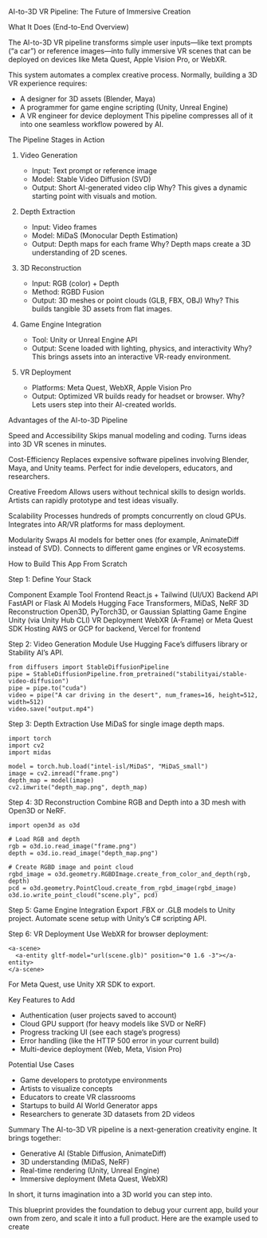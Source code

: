 AI-to-3D VR Pipeline: The Future of Immersive Creation

What It Does (End-to-End Overview)

The AI-to-3D VR pipeline transforms simple user inputs—like text prompts (“a car”) or reference images—into fully immersive VR scenes that can be deployed on devices like Meta Quest, Apple Vision Pro, or WebXR.

This system automates a complex creative process. Normally, building a 3D VR experience requires:
- A designer for 3D assets (Blender, Maya)
- A programmer for game engine scripting (Unity, Unreal Engine)
- A VR engineer for device deployment
This pipeline compresses all of it into one seamless workflow powered by AI.

The Pipeline Stages in Action

1. Video Generation
   - Input: Text prompt or reference image
   - Model: Stable Video Diffusion (SVD)
   - Output: Short AI-generated video clip
   Why? This gives a dynamic starting point with visuals and motion.

2. Depth Extraction
   - Input: Video frames
   - Model: MiDaS (Monocular Depth Estimation)
   - Output: Depth maps for each frame
   Why? Depth maps create a 3D understanding of 2D scenes.

3. 3D Reconstruction
   - Input: RGB (color) + Depth
   - Method: RGBD Fusion
   - Output: 3D meshes or point clouds (GLB, FBX, OBJ)
   Why? This builds tangible 3D assets from flat images.

4. Game Engine Integration
   - Tool: Unity or Unreal Engine API
   - Output: Scene loaded with lighting, physics, and interactivity
   Why? This brings assets into an interactive VR-ready environment.

5. VR Deployment
   - Platforms: Meta Quest, WebXR, Apple Vision Pro
   - Output: Optimized VR builds ready for headset or browser.
   Why? Lets users step into their AI-created worlds.

Advantages of the AI-to-3D Pipeline

Speed and Accessibility
Skips manual modeling and coding. Turns ideas into 3D VR scenes in minutes.

Cost-Efficiency
Replaces expensive software pipelines involving Blender, Maya, and Unity teams. Perfect for indie developers, educators, and researchers.

Creative Freedom
Allows users without technical skills to design worlds. Artists can rapidly prototype and test ideas visually.

Scalability
Processes hundreds of prompts concurrently on cloud GPUs. Integrates into AR/VR platforms for mass deployment.

Modularity
Swaps AI models for better ones (for example, AnimateDiff instead of SVD). Connects to different game engines or VR ecosystems.

How to Build This App From Scratch

Step 1: Define Your Stack

Component               Example Tool
Frontend               React.js + Tailwind (UI/UX)
Backend API            FastAPI or Flask
AI Models              Hugging Face Transformers, MiDaS, NeRF
3D Reconstruction      Open3D, PyTorch3D, or Gaussian Splatting
Game Engine            Unity (via Unity Hub CLI)
VR Deployment          WebXR (A-Frame) or Meta Quest SDK
Hosting                AWS or GCP for backend, Vercel for frontend

Step 2: Video Generation Module
Use Hugging Face’s diffusers library or Stability AI’s API.

```
from diffusers import StableDiffusionPipeline
pipe = StableDiffusionPipeline.from_pretrained("stabilityai/stable-video-diffusion")
pipe = pipe.to("cuda")
video = pipe("A car driving in the desert", num_frames=16, height=512, width=512)
video.save("output.mp4")
```

Step 3: Depth Extraction
Use MiDaS for single image depth maps.

```
import torch
import cv2
import midas

model = torch.hub.load("intel-isl/MiDaS", "MiDaS_small")
image = cv2.imread("frame.png")
depth_map = model(image)
cv2.imwrite("depth_map.png", depth_map)
```

Step 4: 3D Reconstruction
Combine RGB and Depth into a 3D mesh with Open3D or NeRF.

```
import open3d as o3d

# Load RGB and depth
rgb = o3d.io.read_image("frame.png")
depth = o3d.io.read_image("depth_map.png")

# Create RGBD image and point cloud
rgbd_image = o3d.geometry.RGBDImage.create_from_color_and_depth(rgb, depth)
pcd = o3d.geometry.PointCloud.create_from_rgbd_image(rgbd_image)
o3d.io.write_point_cloud("scene.ply", pcd)
```

Step 5: Game Engine Integration
Export .FBX or .GLB models to Unity project. Automate scene setup with Unity’s C# scripting API.

Step 6: VR Deployment
Use WebXR for browser deployment:

```
<a-scene>
  <a-entity gltf-model="url(scene.glb)" position="0 1.6 -3"></a-entity>
</a-scene>
```

For Meta Quest, use Unity XR SDK to export.

Key Features to Add
- Authentication (user projects saved to account)
- Cloud GPU support (for heavy models like SVD or NeRF)
- Progress tracking UI (see each stage’s progress)
- Error handling (like the HTTP 500 error in your current build)
- Multi-device deployment (Web, Meta, Vision Pro)

Potential Use Cases
- Game developers to prototype environments
- Artists to visualize concepts
- Educators to create VR classrooms
- Startups to build AI World Generator apps
- Researchers to generate 3D datasets from 2D videos

Summary
The AI-to-3D VR pipeline is a next-generation creativity engine. It brings together:
- Generative AI (Stable Diffusion, AnimateDiff)
- 3D understanding (MiDaS, NeRF)
- Real-time rendering (Unity, Unreal Engine)
- Immersive deployment (Meta Quest, WebXR)

In short, it turns imagination into a 3D world you can step into.

This blueprint provides the foundation to debug your current app, build your own from zero, and scale it into a full product.
Here are the example used to create 
 
  

  
